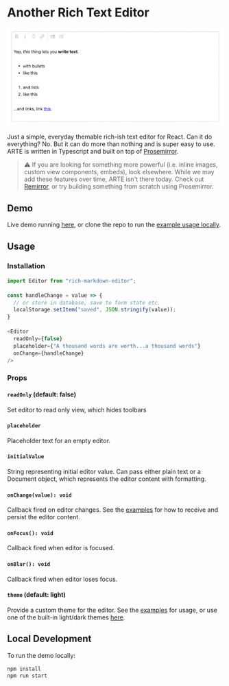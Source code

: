 Another Rich Text Editor
===

![demo](support/assets/demo-colors.gif)

Just a simple, everyday themable rich-ish text editor for React. Can it do everything? No. But it can do more than nothing and is super easy to use. ARTE is written in Typescript and built on top of [Prosemirror](https://prosemirror.net).

> ⚠️ If you are looking for something more powerful (i.e. inline images, custom view components, embeds), look elsewhere. While we may add these features over time, ARTE isn't there today. Check out [Remirror](https://github.com/remirror/remirror), or try building something from scratch using Prosemirror.

## Demo
Live demo running [here](https://editor.launchbot.vercel.app/), or clone the repo to run the [example usage locally](#local-development).

## Usage

### Installation
```javascript
import Editor from "rich-markdown-editor";

const handleChange = value => {
  // or store in database, save to form state etc.
  localStorage.setItem("saved", JSON.stringify(value));
}

<Editor
  readOnly={false}
  placeholder={"A thousand words are worth...a thousand words"}
  onChange={handleChange}
/>
```

### Props

#### `readOnly` (default: false)
Set editor to read only view, which hides toolbars

#### `placeholder`
Placeholder text for an empty editor. 

#### `initialValue`
String representing initial editor value. Can pass either plain text or a Document object, which represents the editor content with formatting.

#### `onChange(value): void`
Callback fired on editor changes. See the [examples](/example/src/index.js) for how to receive and persist the editor content.

#### `onFocus(): void`
Callback fired when editor is focused.

#### `onBlur(): void`
Callback fired when editor loses focus.

#### `theme` (default: light)
Provide a custom theme for the editor. See the [examples](/example/src/index.js) for usage, or use one of the built-in light/dark themes [here](/src/theme.ts).

## Local Development
To run the demo locally:
```bash
npm install
npm run start
```